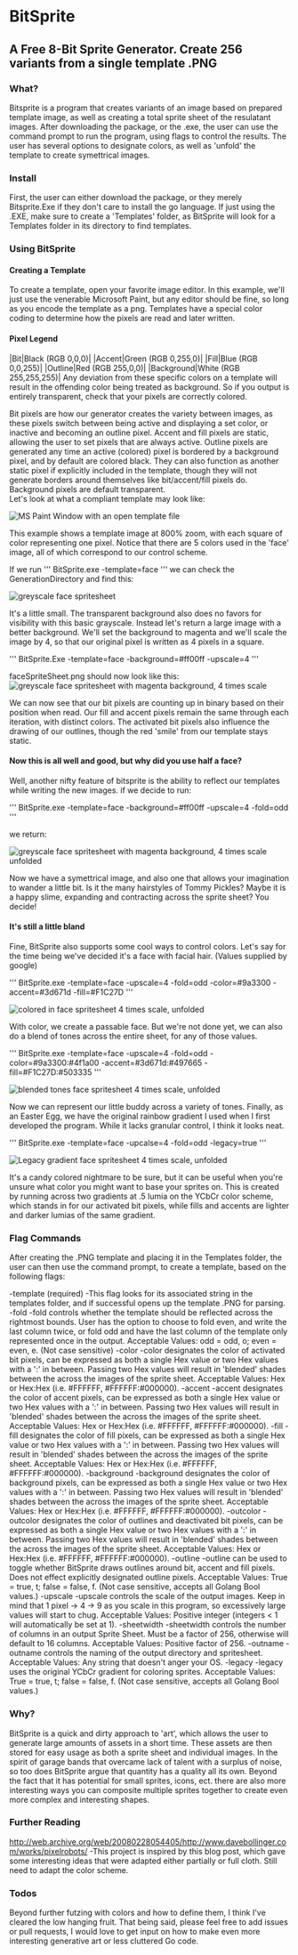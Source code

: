 # BitSprite
## A Free 8-Bit Sprite Generator.  Create 256 variants from a single template .PNG

### What?
Bitsprite is a program that creates variants of an image based on prepared template image, as well
as creating a total sprite sheet of the resulatant images.
After downloading the package, or the .exe, the user can use the command prompt to run the program,
using flags to control the results.  The user has several options to designate colors, as well as
'unfold' the template to create symettrical images.

### Install
First, the user can either download the package, or they merely Bitsprite.Exe if they 
don't care to install the go language.  If just using the .EXE, make sure to create a 'Templates' 
folder, as BitSprite will look for a Templates folder in its directory to find templates.

### Using BitSprite
#### Creating a Template
To create a template, open your favorite image editor.  In this example, we'll just use the venerable
Microsoft Paint, but any editor should be fine, so long as you encode the template as a png.  Templates
have a special color coding to determine how the pixels are read and later written.

#### Pixel Legend
|Bit|Black (RGB 0,0,0)|
|Accent|Green (RGB 0,255,0)|
|Fill|Blue (RGB 0,0,255)|
|Outline|Red (RGB 255,0,0)|
|Background|White (RGB 255,255,255)|
Any deviation from these specific colors on a template will result in the offending color being treated
as background.  So if you output is entirely transparent, check that your pixels are correctly colored.

Bit pixels are how our generator creates the variety between images, as these pixels switch between
being active and displaying a set color, or inactive and becoming an outline pixel.  Accent and fill
pixels are static, allowing the user to set pixels that are always active.  Outline pixels are generated
any time an active (colored) pixel is bordered by a background pixel, and by default are colored black.
They can also function as another static pixel if explicitly included in the template, though they will not 
generate borders around themselves like bit/accent/fill pixels do.  Background pixels are default transparent.  
Let's look at what a compliant template may look like:

![MS Paint Window with an open template file](https://github.com/PhiloTFarnsworth/BitSprite/blob/main/docs/ExampleTemplateWorkflow.png)

This example shows a template image at 800% zoom, with each square of color representing one pixel.
Notice that there are 5 colors used in the 'face' image, all of which correspond to our control scheme. 

If we run 
'''
BitSprite.exe -template=face
'''
we can check the GenerationDirectory and find this:

![greyscale face spritesheet](https://github.com/PhiloTFarnsworth/BitSprite/blob/main/docs/FaceSpriteSheet.png)

It's a little small.  The transparent background also does no favors for visibility with this basic grayscale.
Instead let's return a large image with a better background.  We'll set the background to magenta and we'll scale
the image by 4, so that our original pixel is written as 4 pixels in a square.

'''
BitSprite.Exe -template=face -background=#ff00ff -upscale=4
'''

faceSpriteSheet.png should now look like this:
![greyscale face spritesheet with magenta background, 4 times scale](https://github.com/PhiloTFarnsworth/BitSprite/blob/main/docs/FaceSpriteSheetUp.png)

We can now see that our bit pixels are counting up in binary based on their position when read.  Our fill and accent
pixels remain the same through each iteration, with distinct colors.  The activated bit pixels also influence the
drawing of our outlines, though the red 'smile' from our template stays static.  

#### Now this is all well and good, but why did you use half a face?
Well, another nifty feature of bitsprite is the ability to reflect our templates while writing the new images.
if we decide to run:

'''
BitSprite.exe -template=face -background=#ff00ff -upscale=4 -fold=odd
'''

we return:

![greyscale face spritesheet with magenta background, 4 times scale unfolded](https://github.com/PhiloTFarnsworth/BitSprite/blob/main/docs/FaceSpriteSheetUpEx.png)

Now we have a symettrical image, and also one that allows your imagination to wander a little bit. 
Is it the many hairstyles of Tommy Pickles? Maybe it is a happy slime, expanding and contracting 
across the sprite sheet? You decide!

#### It's still a little bland
Fine, BitSprite also supports some cool ways to control colors.  Let's say for the time being we've decided it's
a face with facial hair.  (Values supplied by google)

'''
BitSprite.exe -template=face -upscale=4 -fold=odd -color=#9a3300 -accent=#3d671d -fill=#F1C27D
'''

![colored in face spritesheet 4 times scale, unfolded](https://github.com/PhiloTFarnsworth/BitSprite/blob/main/docs/FaceSpriteSheetColor.png)

With color, we create a passable face.  But we're not done yet, we can also do a blend of tones
across the entire sheet, for any of those values. 

'''
BitSprite.exe -template=face -upscale=4 -fold=odd -color=#9a3300:#4f1a00 -accent=#3d671d:#497665 -fill=#F1C27D:#503335
'''

![blended tones face spritesheet 4 times scale, unfolded](https://github.com/PhiloTFarnsworth/BitSprite/blob/main/docs/FaceSpritSheetblend.png)

Now we can represent our little buddy across a variety of tones.  Finally, as an Easter Egg,
we have the original rainbow gradient I used when I first developed the program.  While it
lacks granular control, I think it looks neat.

'''
BitSprite.exe -template=face -upcalse=4 -fold=odd -legacy=true
'''

![Legacy gradient face spritesheet 4 times scale, unfolded](https://github.com/PhiloTFarnsworth/BitSprite/blob/main/docs/FaceSpriteSheetlegacy.png)

It's a candy colored nightmare to be sure, but it can be useful when you're unsure what color you might want
to base your sprites on.  This is created by running across two gradients at .5 lumia on the YCbCr color scheme,
which stands in for our activated bit pixels, while fills and accents are lighter and darker lumias of
the same gradient.

### Flag Commands
After creating the .PNG template and placing it in the Templates folder, the user
can then use the command prompt, to create a template, based on the following flags:

-template (required)
    -This flag looks for its associated string in the templates folder, and if successful opens up the template
    .PNG for parsing.
-fold
    -fold controls whether the template should be reflected across the rightmost bounds.  User has the option to
    choose to fold even, and write the last column twice, or fold odd and have the last column of the template
    only represented once in the output.  Acceptable Values: odd = odd, o; even = even, e. (Not case sensitive) 
-color
    -color designates the color of activated bit pixels, can be expressed as both a single Hex value or two Hex
    values with a ':' in between.  Passing two Hex values will result in 'blended' shades between the
    across the images of the sprite sheet. Acceptable Values: Hex or Hex:Hex (i.e. #FFFFFF, #FFFFFF:#000000).
-accent
    -accent designates the color of accent pixels, can be expressed as both a single Hex value or two Hex
    values with a ':' in between.  Passing two Hex values will result in 'blended' shades between the
    across the images of the sprite sheet. Acceptable Values: Hex or Hex:Hex (i.e. #FFFFFF, #FFFFFF:#000000).
-fill
    -fill designates the color of fill pixels, can be expressed as both a single Hex value or two Hex
    values with a ':' in between.  Passing two Hex values will result in 'blended' shades between the
    across the images of the sprite sheet. Acceptable Values: Hex or Hex:Hex (i.e. #FFFFFF, #FFFFFF:#000000).
-background
    -background designates the color of background pixels, can be expressed as both a single Hex value or two Hex
    values with a ':' in between.  Passing two Hex values will result in 'blended' shades between the
    across the images of the sprite sheet. Acceptable Values: Hex or Hex:Hex (i.e. #FFFFFF, #FFFFFF:#000000).
-outcolor
    -outcolor designates the color of outlines and deactivated bit pixels, can be expressed as both a single Hex value or two Hex
    values with a ':' in between.  Passing two Hex values will result in 'blended' shades between the
    across the images of the sprite sheet. Acceptable Values: Hex or Hex:Hex (i.e. #FFFFFF, #FFFFFF:#000000).
-outline
    -outline can be used to toggle whether BitSprite draws outlines around bit, accent and fill pixels.  Does not 
    effect explicitly designated outline pixels.  Acceptable Values: True = true, t; false = false, f. (Not case
    sensitive, accepts all Golang Bool values.)
-upscale
    -upscale controls the scale of the output images.  Keep in mind that 1 pixel -> 4 -> 9 as you scale in this
    program, so excessively large values will start to chug.  Acceptable Values:  Positive integer (integers < 1
    will automatically be set at 1).
-sheetwidth
    -sheetwidth controls the number of columns in an output Sprite Sheet.  Must be a factor of 256, otherwise
    will default to 16 columns.  Acceptable Values: Positive factor of 256.
-outname
    -outname controls the naming of the output directory and spritesheet.  Acceptable Values: Any string that doesn't
    anger your OS.
-legacy
    -legacy uses the original YCbCr gradient for coloring sprites. Acceptable Values: True = true, t; false = false, f. 
    (Not case sensitive, accepts all Golang Bool values.)

### Why?
BitSprite is a quick and dirty approach to 'art', which allows the user to generate large amounts of assets in a 
short time.  These assets are then stored for easy usage as both a sprite sheet and individual images.  In the
spirit of garage bands that overcame lack of talent with a surplus of noise, so too does BitSprite argue that
quantity has a quality all its own.  Beyond the fact that it has potential for small sprites, icons, ect. there
are also more interesting ways you can composite multiple sprites together to create even more complex and interesting
shapes.

### Further Reading
http://web.archive.org/web/20080228054405/http://www.davebollinger.com/works/pixelrobots/
-This project is inspired by this blog post, which gave some interesting ideas that were adapted either partially
or full cloth.  Still need to adapt the color scheme.

### Todos
Beyond further futzing with colors and how to define them, I think I've cleared the low hanging fruit.  That being
said, please feel free to add issues or pull requests, I would love to get input on how to make even more interesting 
generative art or less cluttered Go code.  